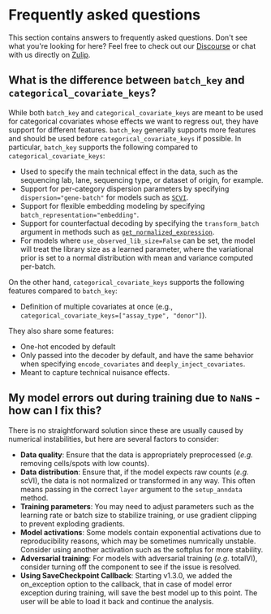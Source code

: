 # Frequently asked questions

This section contains answers to frequently asked questions. Don't see what you're looking for
here? Feel free to check out our [Discourse](https://discourse.scverse.org/c/help/scvi-tools/)
or chat with us directly on [Zulip](https://scverse.zulipchat.com/#narrow/stream/324229-scvi-tools).

## What is the difference between `batch_key` and `categorical_covariate_keys`?

While both `batch_key` and `categorical_covariate_keys` are meant to be used for categorical
covariates whose effects we want to regress out, they have support for different features.
`batch_key` generally supports more features and should be used before `categorical_covariate_keys`
if possible. In particular, `batch_key` supports the following compared to
`categorical_covariate_keys`:

- Used to specify the main technical effect in the data, such as the sequencing lab, lane,
    sequencing type, or dataset of origin, for example.
- Support for per-category dispersion parameters by specifying `dispersion="gene-batch"` for
    models such as [`SCVI`](https://docs.scvi-tools.org/en/latest/api/reference/scvi.model.SCVI.html#scvi.model.SCVI).
- Support for flexible embedding modeling by specifying `batch_representation="embedding"`.
- Support for counterfactual decoding by specifying the `transform_batch` argument in methods such
    as [`get_normalized_expression`](https://docs.scvi-tools.org/en/latest/api/reference/scvi.model.SCVI.html#scvi.model.SCVI.get_normalized_expression).
- For models where `use_observed_lib_size=False` can be set, the model will treat the library size
    as a learned parameter, where the variational prior is set to a normal distribution with mean
    and variance computed per-batch.

On the other hand, `categorical_covariate_keys` supports the following features compared to
`batch_key`:

- Definition of multiple covariates at once (e.g.,
`categorical_covariate_keys=["assay_type", "donor"]`).

They also share some features:

- One-hot encoded by default
- Only passed into the decoder by default, and have the same behavior when specifying
    `encode_covariates` and `deeply_inject_covariates`.
- Meant to capture technical nuisance effects.

## My model errors out during training due to `NaN`s - how can I fix this?

There is no straightforward solution since these are usually caused by numerical instabilities, but
here are several factors to consider:

- **Data quality**: Ensure that the data is appropriately preprocessed (_e.g._ removing cells/spots
    with low counts).
- **Data distribution**: Ensure that, if the model expects raw counts (_e.g._ scVI), the data is
    not normalized or transformed in any way. This often means passing in the correct `layer`
    argument to the `setup_anndata` method.
- **Training parameters**: You may need to adjust parameters such as the learning rate or batch
    size to stabilize training, or use gradient clipping to prevent exploding gradients.
- **Model activations**: Some models contain exponential activations due to reproducibility
    reasons, which may be sometimes numrically unstable. Consider using another activation such as
    the softplus for more stability.
- **Adversarial training**: For models with adversarial training (_e.g._ totalVI), consider turning
    off the component to see if the issue is resolved.
- **Using SaveCheckpoint Callback**: Starting v1.3.0, we added the on_exception option to the callback, that in case of model error exception during training, will save the best model up to this point. The user will be able to load it back and continue the analysis.
